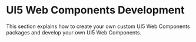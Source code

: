 # UI5 Web Components Development

This section explains how to create your own custom UI5 Web Components packages and develop your own UI5 Web Components.
